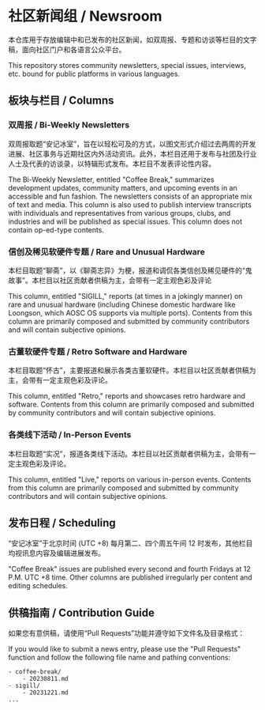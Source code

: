 社区新闻组 / Newsroom
===================

本仓库用于存放编辑中和已发布的社区新闻，如双周报、专题和访谈等栏目的文字稿，面向社区门户和各语言公众平台。

This repository stores community newsletters, special issues, interviews, etc. bound for public platforms in various languages.

板块与栏目 / Columns
------------------

### 双周报 / Bi-Weekly Newsletters

双周报取题“安记冰室”，旨在以轻松可及的方式，以图文形式介绍过去两周的开发进展、社区事务与近期社区内外活动资讯。此外，本栏目还用于发布与社团及行业人士及代表的访谈录，以特辑形式发布。本栏目不发表评论性内容。

The Bi-Weekly Newsletter, entitled "Coffee Break," summarizes development updates, community matters, and upcoming events in an accessible and fun fashion. The newsletters consists of an appropriate mix of text and media. This column is also used to publish interview transcripts with individuals and representatives from various groups, clubs, and industries and will be published as special issues. This column does not contain op-ed-type contents.

### 信创及稀见软硬件专题 / Rare and Unusual Hardware

本栏目取题“聊斋”，以《聊斋志异》为梗，报道和调侃各类信创及稀见硬件的“鬼故事”。本栏目以社区贡献者供稿为主，会带有一定主观色彩及评论

This column, entitled "SIGILL," reports (at times in a jokingly manner) on rare and unusual hardware (including Chinese domestic hardware like Loongson, which AOSC OS supports via multiple ports). Contents from this column are primarily composed and submitted by community contributors and will contain subjective opinions.

### 古董软硬件专题 / Retro Software and Hardware

本栏目取题“怀古”，主要报道和展示各类古董软硬件。本栏目以社区贡献者供稿为主，会带有一定主观色彩及评论。

This column, entitled "Retro," reports and showcases retro hardware and software. Contents from this column are primarily composed and submitted by community contributors and will contain subjective opinions.

### 各类线下活动 / In-Person Events

本栏目取题“实况”，报道各类线下活动。本栏目以社区贡献者供稿为主，会带有一定主观色彩及评论。

This column, entitled "Live," reports on various in-person events. Contents from this column are primarily composed and submitted by community contributors and will contain subjective opinions.

发布日程 / Scheduling
--------------------

“安记冰室”于北京时间 (UTC +8) 每月第二、四个周五午间 12 时发布，其他栏目均视讯息内容及编辑进展发布。

"Coffee Break" issues are published every second and fourth Fridays at 12 P.M. UTC +8 time. Other columns are published irregularly per content and editing schedules.

供稿指南 / Contribution Guide
---------------------------

如果您有意供稿，请使用“Pull Requests”功能并遵守如下文件名及目录格式：

If you would like to submit a news entry, please use the "Pull Requests" function and follow the following file name and pathing conventions:

```
- coffee-break/
    - 20230811.md
- sigill/
    - 20231221.md
...
```
